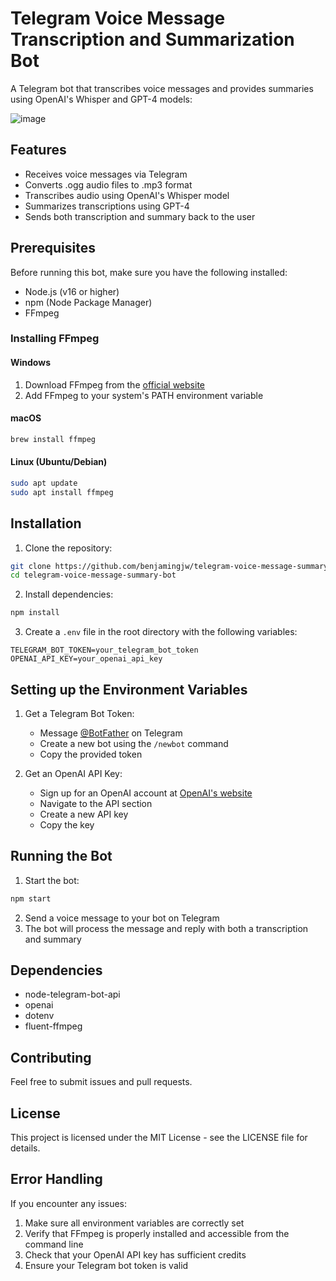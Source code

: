 # Telegram Voice Message Transcription and Summarization Bot

A Telegram bot that transcribes voice messages and provides summaries using OpenAI's Whisper and GPT-4 models:

![image](https://github.com/user-attachments/assets/cf896a5d-4be3-4742-a8aa-b74fa5845232)


## Features

- Receives voice messages via Telegram
- Converts .ogg audio files to .mp3 format
- Transcribes audio using OpenAI's Whisper model
- Summarizes transcriptions using GPT-4
- Sends both transcription and summary back to the user

## Prerequisites

Before running this bot, make sure you have the following installed:
- Node.js (v16 or higher)
- npm (Node Package Manager)
- FFmpeg

### Installing FFmpeg

#### Windows
1. Download FFmpeg from the [official website](https://ffmpeg.org/download.html)
2. Add FFmpeg to your system's PATH environment variable

#### macOS
```bash
brew install ffmpeg
```

#### Linux (Ubuntu/Debian)
```bash
sudo apt update
sudo apt install ffmpeg
```

## Installation

1. Clone the repository:
```bash
git clone https://github.com/benjamingjw/telegram-voice-message-summary-bot.git
cd telegram-voice-message-summary-bot
```

2. Install dependencies:
```bash
npm install
```

3. Create a `.env` file in the root directory with the following variables:
```
TELEGRAM_BOT_TOKEN=your_telegram_bot_token
OPENAI_API_KEY=your_openai_api_key
```

## Setting up the Environment Variables

1. Get a Telegram Bot Token:
   - Message [@BotFather](https://t.me/botfather) on Telegram
   - Create a new bot using the `/newbot` command
   - Copy the provided token

2. Get an OpenAI API Key:
   - Sign up for an OpenAI account at [OpenAI's website](https://openai.com)
   - Navigate to the API section
   - Create a new API key
   - Copy the key

## Running the Bot

1. Start the bot:
```bash
npm start
```

2. Send a voice message to your bot on Telegram
3. The bot will process the message and reply with both a transcription and summary

## Dependencies

- node-telegram-bot-api
- openai
- dotenv
- fluent-ffmpeg

## Contributing

Feel free to submit issues and pull requests.

## License

This project is licensed under the MIT License - see the LICENSE file for details.

## Error Handling

If you encounter any issues:
1. Make sure all environment variables are correctly set
2. Verify that FFmpeg is properly installed and accessible from the command line
3. Check that your OpenAI API key has sufficient credits
4. Ensure your Telegram bot token is valid


